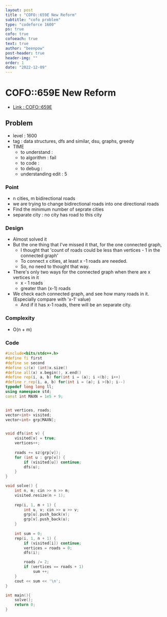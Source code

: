 ```yaml
---
layout: post
title : "COFO::659E New Reform"
subtitle: "cofo problem"
type: "codeforce 1600"
ps: true
cofo: true
cofoeach: true
text: true
author: "beenpow"
post-header: true
header-img: ""
order: 1
date: "2022-12-09"
---
```

# COFO::659E New Reform
- [Link : COFO::659E](https://codeforces.com/problemset/problem/659/E)


## Problem 

- level : 1600
- tag : data structures, dfs and similar, dsu, graphs, greedy
- TIME
  - to understand    : 
  - to algorithm     : fail
  - to code          : 
  - to debug         : 
  - understanding edit :  5

### Point
- n cities, m bidirectional roads
- we are trying to change bidirectional roads into one directional roads
- Find the minimum number of seprate cities
- separate city : no city has road to this city

### Design
- Almost solved it
- But the one thing that I've missed it that, for the one connected graph, 
  - I thought that 'count of roads could be less than vertices - 1 in the connected graph'
  - To connect x cities, at least x -1 roads are needed.
  - So, no need to thought that way.
- There's only two ways for the connected graph when there are x vertices in it
  - x - 1 roads
  - greater than (x-1) roads
- We check each connected graph, and see how many roads in it. (Especially compare with 'x-1' value)
  - And if it has x-1 roads, there will be an separate city.

### Complexity
- O(n + m)

### Code

```cpp
#include<bits/stdc++.h>
#define fi first
#define se second
#define sz(x) (int)x.size()
#define all(x) x.begin(), x.end()
#define rep(i, a, b) for(int i = (a); i <(b); i++)
#define r_rep(i, a, b) for(int i = (a); i >(b); i--)
typedef long long ll;
using namespace std;
const int MAXN = 1e5 + 9;


int vertices, roads;
vector<int> visited;
vector<int> grp[MAXN];


void dfs(int v) {
    visited[v] = true;
    vertices++;
    
    roads += sz(grp[v]);
    for (int u : grp[v]) {
        if (visited[u]) continue;
        dfs(u);
    }
}

void solve() {
    int n, m; cin >> n >> m;
    visited.resize(n + 1);
    
    rep(i, 1, m + 1) {
        int u, v; cin >> u >> v;
        grp[u].push_back(v);
        grp[v].push_back(u);
    }
    
    int sum = 0;
    rep(i, 1, n + 1) {
        if (visited[i]) continue;
        vertices = roads = 0;
        dfs(i);

        roads /= 2;
        if (vertices == roads + 1)
            sum ++;
    }
    cout << sum << '\n';
}

int main(){
    solve();
    return 0;
}
```
